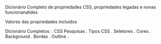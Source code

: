 Dicionário Completo de propriedades CSS, propriedades legadas e novas funcionanalides 

Valores das propriedades incluídos 

Dicionário Completos: 
. CSS Pesquisas 
. Tipos CSS
. Seletores 
. Cores 
. Background 
. Bordas 
. Outline 
. 